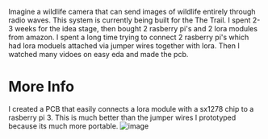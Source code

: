 Imagine a wildlife camera that can send images of wildlife entirely through radio waves. This system is currently being built for the The Trail. I spent 2-3 weeks for the idea stage, then bought 2 rasberry pi's and 2 lora modules from amazon. I spent a long time trying to connect 2 rasberry pi's which had lora moduels attached via jumper wires together with lora. Then I watched many vidoes on easy eda and made the pcb. 



# More Info

<!-- Describe your board in 2-3 sentences. What are you making? What will it do? -->
I created a PCB that easily connects a lora module with a sx1278 chip to a rasberry pi 3. This is much better than the jumper wires I prototyped because its much more portable. 
![image](https://github.com/SidharthBhatt/lora/assets/81537231/c85af4df-c06c-4aa9-a73f-0e79b648be90)



<!-- Tell us a little bit about your design process. What were some challenges? What helped? ***Totally optional*** -->
